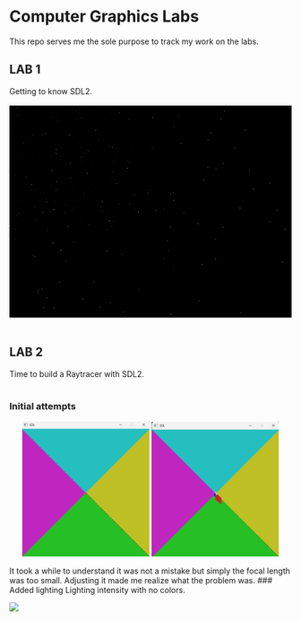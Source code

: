 # Computer Graphics Labs
This repo serves me the sole purpose to track my work on the labs.

## LAB 1
Getting to know SDL2.
<br/><br/>
![](./res/starfield.gif)
<br/><br/>
## LAB 2
Time to build a Raytracer with SDL2.
<br/><br/>
### Initial attempts
<p align="center">
      <img src="./res/lab2Error_but_it_was_focal_length_lol.png" width="45%" >
      <img src="./res/lab2_understood_error.png" width="45%">
</p>
It took a while to understand it was not a mistake but simply the focal length was too small. Adjusting it made me realize what the problem was.
### Added lighting
Lighting intensity with no colors.
<p align="left">
      <img src="./res/gif_illumination.gif" width="45%" >
</p>




